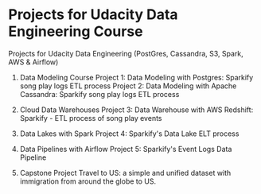 # Projects for Udacity Data Engineering Course

Projects for Udacity Data Engineering (PostGres,  Cassandra, S3, Spark, AWS &amp; Airflow)

1. Data Modeling Course
Project 1: Data Modeling with Postgres: Sparkify song play logs ETL process 
Project 2: Data Modeling with Apache Cassandra: Sparkify song play logs ETL process

2. Cloud Data Warehouses
Project 3: Data Warehouse with AWS Redshift: Sparkify - ETL process of song play events

3. Data Lakes with Spark
Project 4: Sparkify's Data Lake ELT process

4. Data Pipelines with Airflow
Project 5: Sparkify's Event Logs Data Pipeline

5. Capstone Project
Travel to US: a simple and unified dataset with immigration from around the globe to US.

